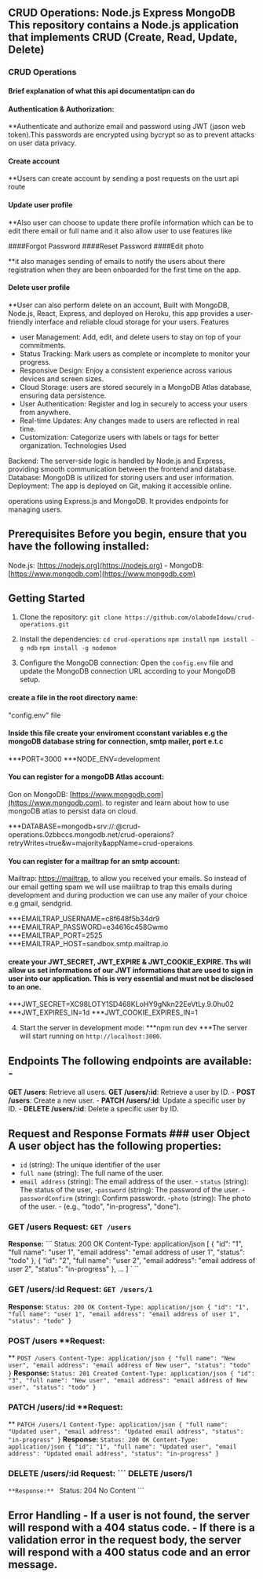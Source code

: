 ## CRUD Operations: Node.js Express MongoDB This repository contains a Node.js application that implements CRUD (Create, Read, Update, Delete) 

### CRUD Operations
#### Brief explanation of what this api documentatipn can do

#### Authentication & Authorization:
**Authenticate and authorize email and password using JWT (jason web token).This passwords are encrypted using bycrypt so as to prevent attacks on user data privacy. 

#### Create account
**Users can create account by sending a post requests on the usrt api route

#### Update user profile
**Also user can choose to update there profile information which can be to edit there email or full name and it also allow user to use features like

####Forgot Password
####Reset Password
####Edit photo

**it also manages sending of emails to notify the users about there registration when they are been onboarded for the first time on the app.

#### Delete user profile
**User can also perform delete on an account, Built with MongoDB, Node.js, React, Express, and deployed on Heroku, this app provides a user-friendly interface and reliable cloud storage for your users.
Features

- user Management: Add, edit, and delete users to stay on top of your commitments.
- Status Tracking: Mark users as complete or incomplete to monitor your progress.
- Responsive Design: Enjoy a consistent experience across various devices and screen sizes.
- Cloud Storage: users are stored securely in a MongoDB Atlas database, ensuring data persistence.
- User Authentication: Register and log in securely to access your users from anywhere.
- Real-time Updates: Any changes made to users are reflected in real time.
- Customization: Categorize users with labels or tags for better organization.
Technologies Used

Backend: The server-side logic is handled by Node.js and Express, providing smooth communication between the frontend and database.
Database: MongoDB is utilized for storing users and user information.
Deployment: The app is deployed on Git, making it accessible online.

operations using Express.js and MongoDB. It provides endpoints for managing users. 

## Prerequisites Before you begin, ensure that you have the following installed:
 Node.js: [https://nodejs.org](https://nodejs.org) - MongoDB: [https://www.mongodb.com](https://www.mongodb.com)
 
## Getting Started 

 1. Clone the repository: ``` git clone https://github.com/olabodeIdowu/crud-operations.git ``` 
 2. Install the dependencies: 
 ``` cd crud-operations ```
 ``` npm install ```
``` npm install -g ndb ``` 
``` npm install -g nodemon ```

 3. Configure the MongoDB connection: Open the `config.env` file and update the MongoDB connection URL according to your MongoDB setup. 
 
#### create a file in the root directory name: 
"config.env" file

#### Inside this file create your enviroment cconstant variables e.g the mongoDB database string for connection, smtp mailer, port e.t.c

***PORT=3000
***NODE_ENV=development

#### You can register for a mongoDB Atlas account:
Gon on MongoDB: [https://www.mongodb.com](https://www.mongodb.com). to register and learn about how to use mongoDB atlas to persist data on cloud. 

***DATABASE=mongodb+srv://<USERNAME>:<PASSWORD>@crud-operations.0zbbccs.mongodb.net/crud-operaions?retryWrites=true&w=majority&appName=crud-operaions

#### You can register for a mailtrap for an smtp account:
Mailtrap: [https://mailtrap.](https://mailtrap.io) to allow you received your emails. So instead of our email getting spam we will use maiiltrap to trap this emails during development and during production we can use any mailer of your choice e.g gmail, sendgrid.

***EMAILTRAP_USERNAME=c8f648f5b34dr9
***EMAILTRAP_PASSWORD=e34616c458Gwmo
***EMAILTRAP_PORT=2525
***EMAILTRAP_HOST=sandbox.smtp.mailtrap.io

#### create your JWT_SECRET, JWT_EXPIRE & JWT_COOKIE_EXPIRE. Ths will allow us set informations of our JWT informations that are used to sign in user into our application. This is very essential and must not be disclosed to an one.

***JWT_SECRET=XC98LOTY1SD468KLoHY9gNkn22EeVtLy.9.0hu02
***JWT_EXPIRES_IN=1d
***JWT_COOKIE_EXPIRES_IN=1

4. Start the server in development mode:
***npm run dev 
***The server will start running on `http://localhost:3000`. 

## Endpoints The following endpoints are available: -

**GET /users**: Retrieve all users. 
**GET /users/:id**: Retrieve a user by ID. -
**POST /users**: Create a new user. - 
**PATCH /users/:id**: Update a specific user by ID. - 
**DELETE /users/:id**: Delete a specific user by ID.
    
## Request and Response Formats ### user Object A user object has the following properties:

- `id` (string): The unique identifier of the user
- `full name` (string): The full name of the user.
- `email address` (string): The email address of the user. - `status` (string): The status of the user,
-`password` (string): The password of the user.
-`passwordConfirm` (string): Confirm passwordr.
-`photo` (string): The photo of the user. -   (e.g., "todo", "in-progress", "done").

### GET /users **Request:** ``` GET /users ``` 

**Response:** ``` Status: 200 OK Content-Type: application/json [ { "id": "1", "full name": "user 1", "email address": "email address of user 1", "status": "todo" }, { "id": "2", "full name": "user 2", "email address": "email address of user 2", "status": "in-progress" }, ... ] `
      ``
### GET /users/:id **Request:** ``` GET /users/1 ```

**Response:** ``` Status: 200 OK Content-Type: application/json { "id": "1", "full name": "user 1", "email address": "email address of user 1", "status": "todo" } ```
       
### POST /users **Request:

** ``` POST /users Content-Type: application/json { "full name": "New user", "email address": "email address of New user", "status": "todo" } ``` **Response:** ``` Status: 201 Created Content-Type: application/json { "id": "3", "full name": "New user", "email address": "email address of New user", "status": "todo" } ```

### PATCH /users/:id **Request:
** ``` PATCH /users/1 Content-Type: application/json { "full name": "Updated user", "email address": "Updated email address", "status": "in-progress" } ``` **Response:** ``` Status: 200 OK Content-Type: application/json { "id": "1", "full name": "Updated user", "email address": "Updated email address", "status": "in-progress" } ```
 
### DELETE /users/:id **Request:** ``` DELETE /users/1
   ```**Response:** ``` 
   Status: 204 No Content ``` 
   
## Error Handling - If a user is not found, the server will respond with a 404 status code. - If there is a validation error in the request body, the server will respond with a 400 status code and an error message.


